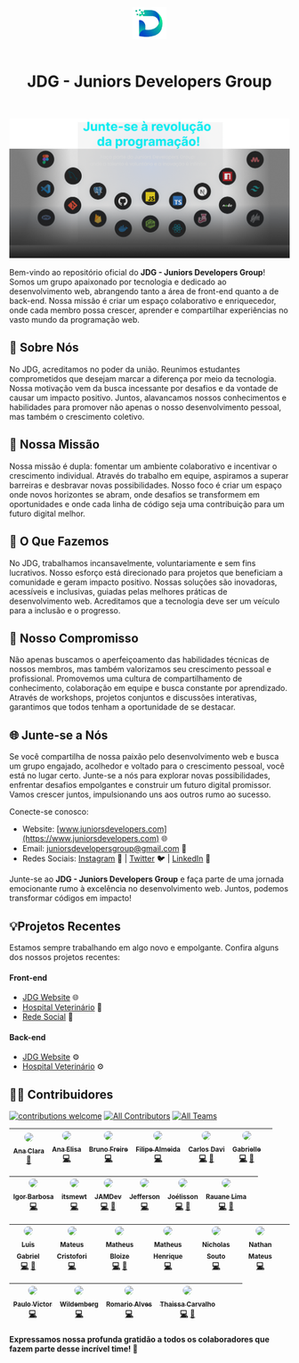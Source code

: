 <div align='center'>
  <img src="./assets/jdg.png" alt="logo-JDG" width="60px"/>
  <br/><br/>
  <h1>JDG - Juniors Developers Group</h1> 
</div>

<br/>

![JDG Banner](/assets/banner.png)

Bem-vindo ao repositório oficial do **JDG - Juniors Developers Group**! Somos um grupo apaixonado por tecnologia e dedicado ao desenvolvimento web, abrangendo tanto a área de front-end quanto a de back-end. Nossa missão é criar um espaço colaborativo e enriquecedor, onde cada membro possa crescer, aprender e compartilhar experiências no vasto mundo da programação web.

## 🌟 Sobre Nós

No JDG, acreditamos no poder da união. Reunimos estudantes comprometidos que desejam marcar a diferença por meio da tecnologia. Nossa motivação vem da busca incessante por desafios e da vontade de causar um impacto positivo. Juntos, alavancamos nossos conhecimentos e habilidades para promover não apenas o nosso desenvolvimento pessoal, mas também o crescimento coletivo.

## 🚀 Nossa Missão

Nossa missão é dupla: fomentar um ambiente colaborativo e incentivar o crescimento individual. Através do trabalho em equipe, aspiramos a superar barreiras e desbravar novas possibilidades. Nosso foco é criar um espaço onde novos horizontes se abram, onde desafios se transformem em oportunidades e onde cada linha de código seja uma contribuição para um futuro digital melhor.

## 💼 O Que Fazemos

No JDG, trabalhamos incansavelmente, voluntariamente e sem fins lucrativos. Nosso esforço está direcionado para projetos que beneficiam a comunidade e geram impacto positivo. Nossas soluções são inovadoras, acessíveis e inclusivas, guiadas pelas melhores práticas de desenvolvimento web. Acreditamos que a tecnologia deve ser um veículo para a inclusão e o progresso.

## 🤝 Nosso Compromisso

Não apenas buscamos o aperfeiçoamento das habilidades técnicas de nossos membros, mas também valorizamos seu crescimento pessoal e profissional. Promovemos uma cultura de compartilhamento de conhecimento, colaboração em equipe e busca constante por aprendizado. Através de workshops, projetos conjuntos e discussões interativas, garantimos que todos tenham a oportunidade de se destacar.

## 🌐 Junte-se a Nós

Se você compartilha de nossa paixão pelo desenvolvimento web e busca um grupo engajado, acolhedor e voltado para o crescimento pessoal, você está no lugar certo. Junte-se a nós para explorar novas possibilidades, enfrentar desafios empolgantes e construir um futuro digital promissor. Vamos crescer juntos, impulsionando uns aos outros rumo ao sucesso.

Conecte-se conosco:
- Website: [www.juniorsdevelopers.com](https://www.juniorsdevelopers.com) 🌐
- Email: juniorsdevelopersgroup@gmail.com  📧
- Redes Sociais: [Instagram](https://www.instagram.com/juniorsdevelopers) 📸 | [Twitter](https://www.twitter.com/juniorsdevs) 🐦 | [LinkedIn](https://www.linkedin.com/company/juniors-developers-group/) 💼

Junte-se ao **JDG - Juniors Developers Group** e faça parte de uma jornada emocionante rumo à excelência no desenvolvimento web. Juntos, podemos transformar códigos em impacto!

## 💡Projetos Recentes
Estamos sempre trabalhando em algo novo e empolgante. Confira alguns dos nossos projetos recentes:

#### Front-end
- [JDG Website](https://github.com/Juniors-Developers-Group-JDG/Site-JDG-Front-End.git) 🌐
- [Hospital Veterinário](https://github.com/Juniors-Developers-Group-JDG/Hospital-Veteririo-Front-End.git) 🐾
- [Rede Social](https://github.com/Juniors-Developers-Group-JDG/Rede-Social-Front-End.git) 📸


#### Back-end
- [JDG Website](https://github.com/Juniors-Developers-Group-JDG/Site-JDG-Front-End.git) ⚙️
- [Hospital Veterinário](https://github.com/Juniors-Developers-Group-JDG/Hospital-Veteririo-Back-End.git) ⚙️

## 🧑‍💻 Contribuidores 
[![contributions welcome](https://img.shields.io/badge/contributions-welcome-brightgreen.svg?style=flat-square)](https://github.com/Juniors-Developers-Group-JDG) 
[![All Contributors](https://img.shields.io/badge/all_contributors-23-orange.svg?style=flat-square)](#contributors)
[![All Teams](https://img.shields.io/badge/teams-6-green.svg?style=flat-square)](#teams)

<!-- <br/> -->

<!-- prettier-ignore -->
<!-- START -->
| [<img src="https://avatars.githubusercontent.com/u/72226706?v=4" width="100px;" style="border-radius:50%"/><br /><sub><b>Ana Clara</b></sub>](https://github.com/anaclaraaraujo)<br /> [🎨](#Design "Design") | [<img src="https://avatars3.githubusercontent.com/u/99890284?v=4" width="100px;" style="border-radius:50%"/><br /><sub><b>Ana Elisa</b></sub>](https://github.com/anaelisaq)<br /> [💻](#Code "Code") | [<img src="https://avatars.githubusercontent.com/u/108240079?v=4" width="100px;" style="border-radius:50%"/><br /><sub><b>Bruno Freire</b></sub>](https://github.com/Bruno-freire)<br /> [💻](#Code "Code") | [<img src="https://avatars.githubusercontent.com/u/103292859?v=4" width="100px;" style="border-radius:50%"/><br /><sub><b>Filipe Almeida</b></sub>](https://github.com/filipecalm)<br /> [💻](#Code "Code") | [<img src="https://avatars2.githubusercontent.com/u/101297507?v=4" width="100px;" style="border-radius:50%"/><br /><sub><b>Carlos Davi</b></sub>](https://github.com/For-Davi)<br /> [💻](#Code "Code") [👀](#code_review "Reviewed Pull Requests") | [<img src="https://avatars0.githubusercontent.com/u/65667701?v=4" width="100px;" style="border-radius:50%"/><br /><sub><b>Gabrielle</b></sub>](https://github.com/GabSantAnna)<br />[💻](#Code "Code") [👀](#code_review "Reviewed Pull Requests") | |
| :---: | :---: | :---: | :---: | :---: | :---: | :---: |

| [<img src="https://avatars.githubusercontent.com/u/107378024?v=4" width="100px;" style="border-radius:50%"/><br /><sub><b>Igor Barbosa</b></sub>](https://github.com/igor93araujo)<br /> [💻](#Code "Code") | [<img src="https://avatars3.githubusercontent.com/u/104033731?v=4" width="100px;" style="border-radius:50%"/><br /><sub><b>itsmewt</b></sub>](https://github.com/itsmewt)<br /> [💻](#Code "Code") | [<img src="https://avatars.githubusercontent.com/u/61752887?v=4" width="100px;" style="border-radius:50%"/><br /><sub><b>JAMDev</b></sub>](https://github.com/JamDev0)<br /> [💻](#Code "Code") [👀](#code_review "Reviewed Pull Requests") | [<img src="https://avatars.githubusercontent.com/u/109824589?v=4" width="100px;" style="border-radius:50%"/><br /><sub><b>Jefferson</b></sub>](https://github.com/JeffDoni)<br /> [💻](#Code "Code") | [<img src="https://avatars2.githubusercontent.com/u/113321562?v=4" width="100px;" style="border-radius:50%"/><br /><sub><b>Joélisson</b></sub>](https://github.com/JoelissonSS)<br /> [💻](#Code "Code")  [👀](#code_review "Reviewed Pull Requests") | [<img src="https://avatars0.githubusercontent.com/u/102835801?v=4" width="100px;" style="border-radius:50%"/><br /><sub><b>Rauane Lima</b></sub>](https://github.com/lRauane)<br />[💻](#Code "Code") [🎨](#Design "Design") | |
| :---: | :---: | :---: | :---: | :---: | :---: | :---: |

| [<img src="https://avatars.githubusercontent.com/u/70019908?v=4" width="100px;" style="border-radius:50%"/><br /><sub><b>Luis Gabriel</b></sub>](https://github.com/luixgabriel)<br /> [💻](#Code "Code") [👀](#code_review "Reviewed Pull Requests") | [<img src="https://avatars.githubusercontent.com/u/98669365?v=4" width="100px;" style="border-radius:50%"/><br /><sub><b>Mateus Cristofori</b></sub>](https://github.com/MateusCristofori)<br /> [💻](#Code "Code") | [<img src="https://avatars.githubusercontent.com/u/103312834?v=4" width="100px;" style="border-radius:50%"/><br /><sub><b>Matheus Bloize</b></sub>](https://github.com/matheusbloize)<br /> [💻](#Code "Code") [👀](#code_review "Reviewed Pull Requests") | [<img src="https://avatars2.githubusercontent.com/u/78116908?v=4" width="100px;" style="border-radius:50%"/><br /><sub><b>Matheus Henrique</b></sub>](https://github.com/matheusOliv23)<br /> [💻](#Code "Code") | [<img src="https://avatars0.githubusercontent.com/u/106918936?v=4" width="100px;" style="border-radius:50%"/><br /><sub><b>Nicholas Souto</b></sub>](https://github.com/nicholassouto)<br />[💻](#Code "Code") | [<img src="https://avatars.githubusercontent.com/u/117992913?v=4" width="100px;" style="border-radius:50%"/><br /><sub><b>Nathan Mateus</b></sub>](https://github.com/onathanmateus)<br /> [💻](#Code "Code") | |
| :---: | :---: | :---: | :---: | :---: | :---: | :---: |

| [<img src="https://avatars3.githubusercontent.com/u/10540844?v=4" width="100px;" style="border-radius:50%"/><br /><sub><b>Paulo Victor</b></sub>](https://github.com/pvcapuano)<br /> [💻](#Code "Code") | [<img src="https://avatars.githubusercontent.com/u/94547135?v=4" width="100px;" style="border-radius:50%"/><br /><sub><b>Wildemberg</b></sub>](https://github.com/renovatt)<br /> [💻](#Code "Code") | [<img src="https://avatars.githubusercontent.com/u/59178255?v=4" width="100px;" style="border-radius:50%"/><br /><sub><b>Romario Alves</b></sub>](https://github.com/Romario-gomes)<br /> [💻](#Code "Code") | [<img src="https://avatars2.githubusercontent.com/u/83662843?v=4" width="100px;" style="border-radius:50%"/><br /><sub><b>Thaissa Carvalho</b></sub>](https://github.com/thaissacarvalho)<br /> [💻](#Code "Code") [🎨](#Design "Design") | | | |
| :---: | :---: | :---: | :---: | :---: | :---: | :---: |

#### Expressamos nossa profunda gratidão a todos os colaboradores que fazem parte desse incrível time! 🤝
